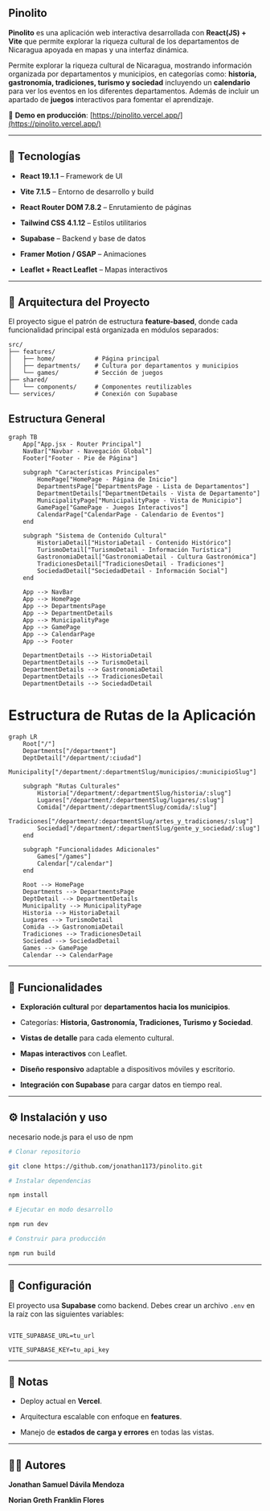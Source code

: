 ## Pinolito

**Pinolito** es una aplicación web interactiva desarrollada con **React(JS) + Vite** que permite explorar la riqueza cultural de los departamentos de Nicaragua apoyada en mapas y una interfaz dinámica.

Permite explorar la riqueza cultural de Nicaragua, mostrando información organizada por departamentos y municipios, en categorías como: **historia, gastronomía, tradiciones, turismo y sociedad** incluyendo un **calendario** para ver los eventos en los diferentes departamentos. Además de incluir un apartado de **juegos** interactivos para fomentar el aprendizaje.

🔗 **Demo en producción**: [https://pinolito.vercel.app/](https://pinolito.vercel.app/)


---


## 🚀 Tecnologías

* **React 19.1.1** – Framework de UI

* **Vite 7.1.5** – Entorno de desarrollo y build

* **React Router DOM 7.8.2** – Enrutamiento de páginas

* **Tailwind CSS 4.1.12** – Estilos utilitarios

* **Supabase** – Backend y base de datos

* **Framer Motion / GSAP** – Animaciones

* **Leaflet + React Leaflet** – Mapas interactivos


---


## 📂 Arquitectura del Proyecto

El proyecto sigue el patrón de estructura **feature-based**, donde cada funcionalidad principal está organizada en módulos separados:

```
src/
├── features/
│   ├── home/           # Página principal
│   ├── departments/    # Cultura por departamentos y municipios
│   └── games/          # Sección de juegos
├── shared/
│   └── components/     # Componentes reutilizables
└── services/           # Conexión con Supabase
```

## Estructura General

```mermaid
graph TB
    App["App.jsx - Router Principal"]
    NavBar["Navbar - Navegación Global"]
    Footer["Footer - Pie de Página"]
    
    subgraph "Características Principales"
        HomePage["HomePage - Página de Inicio"]
        DepartmentsPage["DepartmentsPage - Lista de Departamentos"]
        DepartmentDetails["DepartmentDetails - Vista de Departamento"]
        MunicipalityPage["MunicipalityPage - Vista de Municipio"]
        GamePage["GamePage - Juegos Interactivos"]
        CalendarPage["CalendarPage - Calendario de Eventos"]
    end
    
    subgraph "Sistema de Contenido Cultural"
        HistoriaDetail["HistoriaDetail - Contenido Histórico"]
        TurismoDetail["TurismoDetail - Información Turística"]
        GastronomiaDetail["GastronomiaDetail - Cultura Gastronómica"]
        TradicionesDetail["TradicionesDetail - Tradiciones"]
        SociedadDetail["SociedadDetail - Información Social"]
    end
    
    App --> NavBar
    App --> HomePage
    App --> DepartmentsPage
    App --> DepartmentDetails
    App --> MunicipalityPage
    App --> GamePage
    App --> CalendarPage
    App --> Footer
    
    DepartmentDetails --> HistoriaDetail
    DepartmentDetails --> TurismoDetail
    DepartmentDetails --> GastronomiaDetail
    DepartmentDetails --> TradicionesDetail
    DepartmentDetails --> SociedadDetail
```



# Estructura de Rutas de la Aplicación
```mermaid
graph LR
    Root["/"]
    Departments["/department"]
    DeptDetail["/department/:ciudad"]
    Municipality["/department/:departmentSlug/municipios/:municipioSlug"]
    
    subgraph "Rutas Culturales"
        Historia["/department/:departmentSlug/historia/:slug"]
        Lugares["/department/:departmentSlug/lugares/:slug"]
        Comida["/department/:departmentSlug/comida/:slug"]
        Tradiciones["/department/:departmentSlug/artes_y_tradiciones/:slug"]
        Sociedad["/department/:departmentSlug/gente_y_sociedad/:slug"]
    end
    
    subgraph "Funcionalidades Adicionales"
        Games["/games"]
        Calendar["/calendar"]
    end
    
    Root --> HomePage
    Departments --> DepartmentsPage
    DeptDetail --> DepartmentDetails
    Municipality --> MunicipalityPage
    Historia --> HistoriaDetail
    Lugares --> TurismoDetail
    Comida --> GastronomiaDetail
    Tradiciones --> TradicionesDetail
    Sociedad --> SociedadDetail
    Games --> GamePage
    Calendar --> CalendarPage
```


---

## 🌟 Funcionalidades

* **Exploración cultural** por **departamentos hacia los municipios**.

* Categorías: **Historia, Gastronomía, Tradiciones, Turismo y Sociedad**.

* **Vistas de detalle** para cada elemento cultural.

* **Mapas interactivos** con Leaflet.

* **Diseño responsivo** adaptable a dispositivos móviles y escritorio.

* **Integración con Supabase** para cargar datos en tiempo real.


---


## ⚙️ Instalación y uso

necesario node.js para el uso de npm

```bash
# Clonar repositorio

git clone https://github.com/jonathan1173/pinolito.git

# Instalar dependencias

npm install

# Ejecutar en modo desarrollo

npm run dev

# Construir para producción

npm run build
```


---


## 🔑 Configuración

El proyecto usa **Supabase** como backend.
Debes crear un archivo `.env` en la raíz con las siguientes variables:

```env

VITE_SUPABASE_URL=tu_url

VITE_SUPABASE_KEY=tu_api_key

```


---


## 📝 Notas

* Deploy actual en **Vercel**.

* Arquitectura escalable con enfoque en **features**.

* Manejo de **estados de carga y errores** en todas las vistas.


---

## 👨‍💻 Autores

**Jonathan Samuel Dávila Mendoza**

**Norian Greth Franklin Flores**
